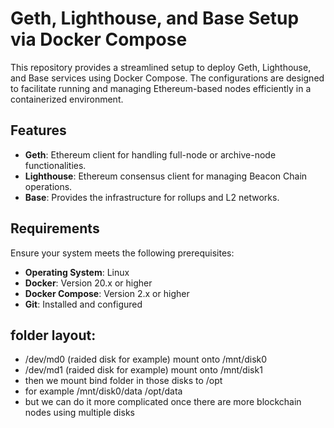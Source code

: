 # Geth, Lighthouse, and Base Setup via Docker Compose

This repository provides a streamlined setup to deploy Geth, Lighthouse, and Base services using Docker Compose. The configurations are designed to facilitate running and managing Ethereum-based nodes efficiently in a containerized environment.

## Features
- **Geth**: Ethereum client for handling full-node or archive-node functionalities.
- **Lighthouse**: Ethereum consensus client for managing Beacon Chain operations.
- **Base**: Provides the infrastructure for rollups and L2 networks.

## Requirements
Ensure your system meets the following prerequisites:

- **Operating System**: Linux
- **Docker**: Version 20.x or higher
- **Docker Compose**: Version 2.x or higher
- **Git**: Installed and configured


## folder layout:

- /dev/md0 (raided disk for example) mount onto /mnt/disk0
- /dev/md1 (raided disk for example) mount onto /mnt/disk1
- then we mount bind folder in those disks to /opt
- for example /mnt/disk0/data /opt/data
- but we can do it more complicated once there are more blockchain nodes using multiple disks
